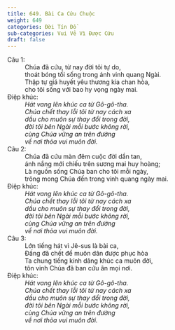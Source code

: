 ```yaml
---
title: 649. Bài Ca Cứu Chuộc
weight: 649
categories: Đời Tín Đồ
sub-categories: Vui Vẻ Vì Được Cứu
draft: false
---
```

<dl><dt>Câu 1:</dt><dd data-verse="1">Chúa đã cứu, từ nay đời tôi tự do, <br/>thoát bóng tối sống trong ánh vinh quang Ngài. <br/>Thập tự giá huyết yêu thương kia chan hòa, <br/>cho tôi sống với bao hy vọng ngày mai. </dd><dt>Điệp khúc:</dt><dd data-chorus="1"><em>Hát vang lên khúc ca từ Gô-gô-tha. <br/>Chúa chết thay lỗi tôi từ nay cách xa <br/>dầu cho muôn sự thay đổi trong đời, <br/>đời tôi bên Ngài mỗi bước không rời, <br/>cùng Chúa vững an trên đường <br/>về nơi thỏa vui muôn đời. </em></dd><dt>Câu 2:</dt><dd data-verse="2">Chúa đã cứu màn đêm cuộc đời dần tan, <br/>ánh nắng mới chiếu trên sương mai huy hoàng; <br/>Là nguồn sống Chúa ban cho tôi mỗi ngày, <br/>trông mong Chúa đến trong vinh quang ngày mai. </dd><dt>Điệp khúc:</dt><dd data-chorus="1"><em>Hát vang lên khúc ca từ Gô-gô-tha. <br/>Chúa chết thay lỗi tôi từ nay cách xa <br/>dầu cho muôn sự thay đổi trong đời, <br/>đời tôi bên Ngài mỗi bước không rời, <br/>cùng Chúa vững an trên đường <br/>về nơi thỏa vui muôn đời. </em></dd><dt>Câu 3:</dt><dd data-verse="3">Lớn tiếng hát vì Jê-sus là bài ca, <br/>Đấng đã chết để muôn dân được phục hòa <br/>Ta chung tiếng kính dâng khúc ca muôn đời, <br/>tôn vinh Chúa đã ban cứu ân mọi nơi. </dd><dt>Điệp khúc:</dt><dd data-chorus="1"><em>Hát vang lên khúc ca từ Gô-gô-tha. <br/>Chúa chết thay lỗi tôi từ nay cách xa <br/>dầu cho muôn sự thay đổi trong đời, <br/>đời tôi bên Ngài mỗi bước không rời, <br/>cùng Chúa vững an trên đường <br/>về nơi thỏa vui muôn đời. </em></dd></dl>